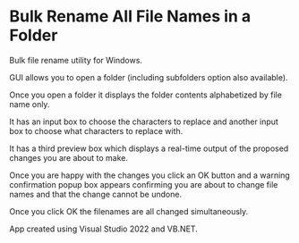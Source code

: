 # Bulk Rename All File Names in a Folder

Bulk file rename utility for Windows.

GUI allows you to open a folder (including subfolders option also available).

Once you open a folder it displays the folder contents alphabetized by file name only.

It has an input box to choose the characters to replace and another input box to choose what characters to replace with.

It has a third preview box which displays a real-time output of the proposed changes you are about to make.

Once you are happy with the changes you click an OK button and a warning confirmation popup box appears confirming you are about to change file names and that the change cannot be undone.

Once you click OK the filenames are all changed simultaneously.

App created using Visual Studio 2022 and VB.NET.


